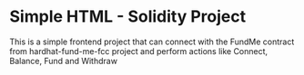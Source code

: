 # Simple HTML - Solidity Project

This is a simple frontend project that can connect with the FundMe contract from hardhat-fund-me-fcc project and perform actions like Connect, Balance, Fund and Withdraw
